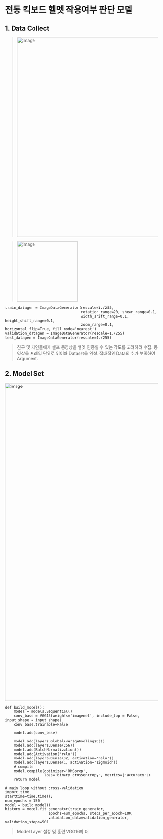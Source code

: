 # 전동 킥보드 헬멧 작용여부 판단 모델

## 1. Data Collect

> <img width="659" alt="image" src="https://user-images.githubusercontent.com/96864406/147825672-6e7d9171-f29f-4024-9b96-a195b399336c.png">

> <img width="199" alt="image" src="https://user-images.githubusercontent.com/96864406/147825724-d752a22e-76a5-4f0c-80eb-03bc567ec854.png">

```
train_datagen = ImageDataGenerator(rescale=1./255,
                                   rotation_range=20, shear_range=0.1,
                                   width_shift_range=0.1, height_shift_range=0.1,
                                   zoom_range=0.1, horizontal_flip=True, fill_mode='nearest')
validation_datagen = ImageDataGenerator(rescale=1./255)
test_datagen = ImageDataGenerator(rescale=1./255)
```

> 친구 및 지인들에게 셀프 동영상을 헬멧 인증할 수 있는 각도를 고려하려 수집.
> 동영상을 프레임 단위로 읽어와 Dataset을 완성.
> 절대적인 Data의 수가 부족하여 Argument.


## 2. Model Set

<img width="1049" alt="image" src="https://user-images.githubusercontent.com/96864406/147826237-295b3aad-0501-4da8-a74f-b27ccb1912bc.png">

```
def build_model():
    model = models.Sequential()
    conv_base = VGG16(weights='imagenet', include_top = False, input_shape = input_shape)
    conv_base.trainable=False

    model.add(conv_base)

    model.add(layers.GlobalAveragePooling2D())
    model.add(layers.Dense(256))
    model.add(BatchNormalization())
    model.add(Activation('relu'))
    model.add(layers.Dense(32, activation='relu'))
    model.add(layers.Dense(1, activation='sigmoid'))
    # compile
    model.compile(optimizer='RMSprop',
                  loss='binary_crossentropy', metrics=['accuracy'])
    return model

# main loop without cross-validation
import time
starttime=time.time();
num_epochs = 150
model = build_model()
history = model.fit_generator(train_generator,
                    epochs=num_epochs, steps_per_epoch=100,
                    validation_data=validation_generator, validation_steps=50)

```

> Model Layer 설정 및 훈련
> VGG16이 더 
